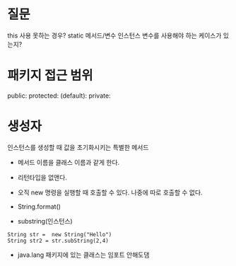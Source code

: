 # 질문
this 사용 못하는 경우?
static 메서드/변수 인스턴스 변수를 사용해야 하는 케이스가 있는지?

# 패키지 접근 범위
public:
protected:
(default):
private:

# 생성자
인스턴스를 생성할 때 값을 초기화시키는 특별한 메서드
- 메서드 이름을 클래스 이름과 같게 한다.
- 리턴타입을 없앤다.
- 오직 new 명령을 실행할 때 호출할 수 있다. 나중에 따로 호출할 수 없다.


- String.format()

- substring(인스턴스)
```
String str =  new String("Hello")
String str2 = str.subString(2,4)
```
- java.lang 패키지에 있는 클래스는 임포트 안해도댐

 
